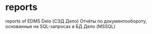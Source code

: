 # reports
reports of EDMS Delo (СЭД Дело)
Отчёты по документообороту, основанные на SQL-запросах в БД Дело (MSSQL)
